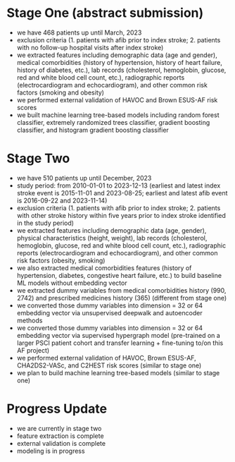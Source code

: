 # Stage One (abstract submission)

* we have 468 patients up until March, 2023
* exclusion criteria (1. patients with afib prior to index stroke; 2. patients with no follow-up hospital visits after index stroke)
* we extracted features including demographic data (age and gender), medical comorbidities (history of hypertension, history of heart failure, history of diabetes, etc.), lab records (cholesterol, hemoglobin, glucose, red and white blood cell count, etc.), radiographic reports (electrocardiogram and echocardiogram), and other common risk factors (smoking and obesity)
* we performed external validation of HAVOC and Brown ESUS-AF risk scores
* we built machine learning tree-based models including random forest classifier, extremely randomized trees classifier, gradient boosting classifier, and histogram gradient boosting classifier

# Stage Two

* we have 510 patients up until December, 2023
* study period: from 2010-01-01 to 2023-12-13 (earliest and latest index stroke event is 2015-11-01 and 2023-08-25; earliest and latest afib event is 2016-09-22 and 2023-11-14) 
* exclusion criteria (1. patients with afib prior to index stroke; 2. patients with other stroke history within five years prior to index stroke identified in the study period)
* we extracted features including demographic data (age, gender), physical characteristics (height, weight), lab records (cholesterol, hemoglobin, glucose, red and white blood cell count, etc.), radiographic reports (electrocardiogram and echocardiogram), and other common risk factors (obesity, smoking)
* we also extracted medical comorbidities features (history of hypertension, diabetes, congestive heart failure, etc.) to build baseline ML models without embedding vector
* we extracted dummy variables from medical comorbidities history (990, 2742) and prescribed medicines history (365) (different from stage one)
* we converted those dummy variables into dimension = 32 or 64 embedding vector via unsupervised deepwalk and autoencoder methods
* we converted those dummy variables into dimension = 32 or 64 embedding vector via supervised hypergraph model (pre-trained on a larger PSCI patient cohort and transfer learning + fine-tuning to/on this AF project)
* we performed external validation of HAVOC, Brown ESUS-AF, CHA2DS2-VASc, and C2HEST risk scores (similar to stage one)
* we plan to build machine learning tree-based models (similar to stage one)

# Progress Update

* we are currently in stage two
* feature extraction is complete
* external validation is complete
* modeling is in progress
